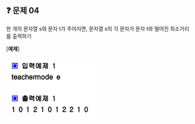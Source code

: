 ## ❓ 문제 04

한 개의 문자열 s와 문자 t가 주어지면, 문자열 s의 각 문자가 문자 t와 떨어진 최소거리를 출력하기

[**예제**]

![Alt text](image.png)

